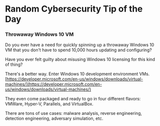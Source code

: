 # Random Cybersecurity Tip of the Day
### Throwaway Windows 10 VM

Do you ever have a need for quickly spinning up a throwaway Windows 10 VM that you don't have to spend 10,000 hours updating and configuring?

Have you ever felt guilty about misusing Windows 10 licensing for this kind of thing?

There's a better way. Enter Windows 10 development environment VMs. [https://developer.microsoft.com/en-us/windows/downloads/virtual-machines/](https://developer.microsoft.com/en-us/windows/downloads/virtual-machines/)

They even come packaged and ready to go in four different flavors: VMWare, Hyper-V, Parallels, and VirtualBox.

There are tons of use cases: malware analysis, reverse engineering, detection engineering, adversary simulation, etc.